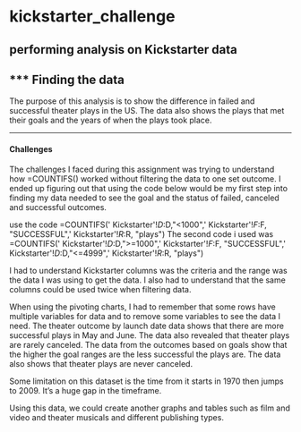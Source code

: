 # kickstarter_challenge
performing analysis on Kickstarter data
---

## *** Finding the data 

The purpose of this analysis is to show the difference in failed and successful theater plays in the US. The data also shows the plays that met their goals and the years of when the plays took place.

---
#### Challenges 

The challenges I faced during this assignment was trying to understand how =COUNTIFS() worked without filtering the data to one set outcome. I ended up figuring out that using the code below would be my first step into finding my data needed to see the goal and the status of failed, canceled and successful outcomes.

 use the code =COUNTIFS(' Kickstarter'!$D:$D,"<1000",' Kickstarter'!$F:$F, "SUCCESSFUL",' Kickstarter'!$R:$R, "plays")
 The second code i used was =COUNTIFS(' Kickstarter'!$D:$D,">=1000",' Kickstarter'!$F:$F, "SUCCESSFUL",' Kickstarter'!$D:$D,"<=4999",' Kickstarter'!$R:$R, "plays") 
 
  
I had to understand Kickstarter columns was the criteria and the range was the data I was using to get the data. I also had to understand that the same columns could be used twice when filtering data.


When using the pivoting charts, I had to remember that some rows have multiple variables for data and to remove some variables to see the data I need.
The theater outcome by launch date data shows that there are more successful plays in May and June. The data also revealed that theater plays are rarely canceled.
The data from the outcomes based on goals show that the higher the goal ranges are the less successful the plays are. The data also shows that theater plays are never canceled.

Some limitation on this dataset is the time from it starts in 1970 then jumps to 2009. It’s a huge gap in the timeframe.

Using this data, we could create another graphs and tables such as film and video and theater musicals and different publishing types.

